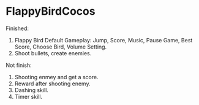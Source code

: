 # FlappyBirdCocos
Finished:
1. Flappy Bird Default Gameplay: Jump, Score, Music, Pause Game, Best Score, Choose Bird, Volume Setting.
2. Shoot bullets, create enemies.

Not finish:
1. Shooting enmey and get a score.
2. Reward after shooting enemy.
3. Dashing skill.
4. Timer skill.
